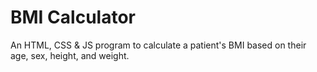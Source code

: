 # BMI Calculator

An HTML, CSS & JS program to calculate a patient's BMI based on their age, sex, height, and weight.
